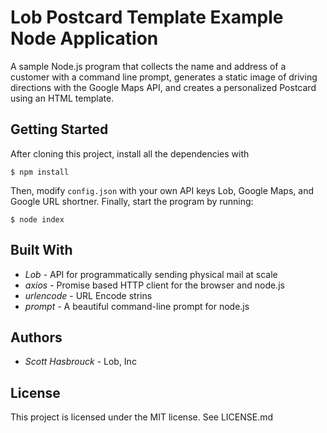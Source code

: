# Lob Postcard Template Example Node Application

A sample Node.js program that collects the name and address of a customer with a command line prompt, generates a static image of driving directions with the Google Maps API, and creates a personalized Postcard using an HTML template.

## Getting Started
After cloning this project, install all the dependencies with

```
$ npm install
```

Then, modify `config.json` with your own API keys Lob, Google Maps, and Google URL shortner. Finally, start the program by running:
```
$ node index
```

## Built With
- *Lob* - API for programmatically sending physical mail at scale
- *axios* - Promise based HTTP client for the browser and node.js
- *urlencode* - URL Encode strins
- *prompt* - A beautiful command-line prompt for node.js

## Authors
- *Scott Hasbrouck* - Lob, Inc

## License
This project is licensed under the MIT license. See LICENSE.md
